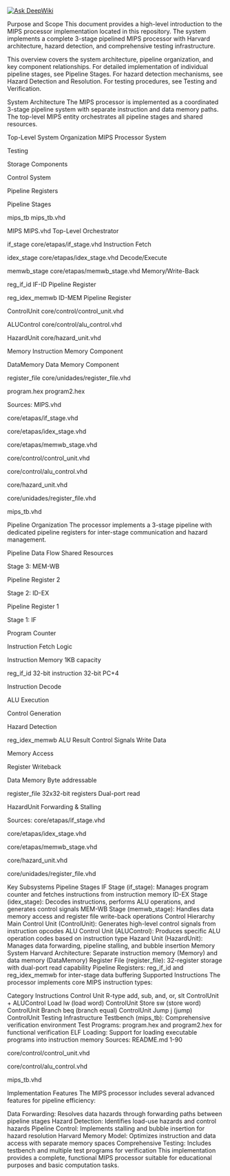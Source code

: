 [![Ask DeepWiki](https://deepwiki.com/badge.svg)](https://deepwiki.com/benjamalegni/mips-segmented)

Purpose and Scope
This document provides a high-level introduction to the MIPS processor implementation located in this repository. The system implements a complete 3-stage pipelined MIPS processor with Harvard architecture, hazard detection, and comprehensive testing infrastructure.

This overview covers the system architecture, pipeline organization, and key component relationships. For detailed implementation of individual pipeline stages, see Pipeline Stages. For hazard detection mechanisms, see Hazard Detection and Resolution. For testing procedures, see Testing and Verification.

System Architecture
The MIPS processor is implemented as a coordinated 3-stage pipeline system with separate instruction and data memory paths. The top-level MIPS entity orchestrates all pipeline stages and shared resources.

Top-Level System Organization
MIPS Processor System

Testing

Storage Components

Control System

Pipeline Registers

Pipeline Stages

mips_tb
mips_tb.vhd

MIPS
MIPS.vhd
Top-Level Orchestrator

if_stage
core/etapas/if_stage.vhd
Instruction Fetch

idex_stage
core/etapas/idex_stage.vhd
Decode/Execute

memwb_stage
core/etapas/memwb_stage.vhd
Memory/Write-Back

reg_if_id
IF-ID Pipeline Register

reg_idex_memwb
ID-MEM Pipeline Register

ControlUnit
core/control/control_unit.vhd

ALUControl
core/control/alu_control.vhd

HazardUnit
core/hazard_unit.vhd

Memory
Instruction Memory Component

DataMemory
Data Memory Component

register_file
core/unidades/register_file.vhd

program.hex
program2.hex

Sources: 
MIPS.vhd
 
core/etapas/if_stage.vhd
 
core/etapas/idex_stage.vhd
 
core/etapas/memwb_stage.vhd
 
core/control/control_unit.vhd
 
core/control/alu_control.vhd
 
core/hazard_unit.vhd
 
core/unidades/register_file.vhd
 
mips_tb.vhd

Pipeline Organization
The processor implements a 3-stage pipeline with dedicated pipeline registers for inter-stage communication and hazard management.

Pipeline Data Flow
Shared Resources

Stage 3: MEM-WB

Pipeline Register 2

Stage 2: ID-EX

Pipeline Register 1

Stage 1: IF

Program Counter

Instruction Fetch Logic

Instruction Memory
1KB capacity

reg_if_id
32-bit instruction
32-bit PC+4

Instruction Decode

ALU Execution

Control Generation

Hazard Detection

reg_idex_memwb
ALU Result
Control Signals
Write Data

Memory Access

Register Writeback

Data Memory
Byte addressable

register_file
32x32-bit registers
Dual-port read

HazardUnit
Forwarding & Stalling

Sources: 
core/etapas/if_stage.vhd
 
core/etapas/idex_stage.vhd
 
core/etapas/memwb_stage.vhd
 
core/hazard_unit.vhd
 
core/unidades/register_file.vhd

Key Subsystems
Pipeline Stages
IF Stage (if_stage): Manages program counter and fetches instructions from instruction memory
ID-EX Stage (idex_stage): Decodes instructions, performs ALU operations, and generates control signals
MEM-WB Stage (memwb_stage): Handles data memory access and register file write-back operations
Control Hierarchy
Main Control Unit (ControlUnit): Generates high-level control signals from instruction opcodes
ALU Control Unit (ALUControl): Produces specific ALU operation codes based on instruction type
Hazard Unit (HazardUnit): Manages data forwarding, pipeline stalling, and bubble insertion
Memory System
Harvard Architecture: Separate instruction memory (Memory) and data memory (DataMemory)
Register File (register_file): 32-register storage with dual-port read capability
Pipeline Registers: reg_if_id and reg_idex_memwb for inter-stage data buffering
Supported Instructions
The processor implements core MIPS instruction types:

Category	Instructions	Control Unit
R-type	add, sub, and, or, slt	ControlUnit + ALUControl
Load	lw (load word)	ControlUnit
Store	sw (store word)	ControlUnit
Branch	beq (branch equal)	ControlUnit
Jump	j (jump)	ControlUnit
Testing Infrastructure
Testbench (mips_tb): Comprehensive verification environment
Test Programs: program.hex and program2.hex for functional verification
ELF Loading: Support for loading executable programs into instruction memory
Sources: 
README.md
1-90
 
core/control/control_unit.vhd
 
core/control/alu_control.vhd
 
mips_tb.vhd

Implementation Features
The MIPS processor includes several advanced features for pipeline efficiency:

Data Forwarding: Resolves data hazards through forwarding paths between pipeline stages
Hazard Detection: Identifies load-use hazards and control hazards
Pipeline Control: Implements stalling and bubble insertion for hazard resolution
Harvard Memory Model: Optimizes instruction and data access with separate memory spaces
Comprehensive Testing: Includes testbench and multiple test programs for verification
This implementation provides a complete, functional MIPS processor suitable for educational purposes and basic computation tasks.
